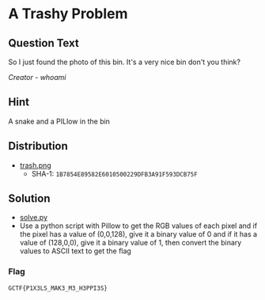 # A Trashy Problem

## Question Text
So I just found the photo of this bin. It's a very nice bin don't you think?

*Creator - whoami*

## Hint
A snake and a PILlow in the bin

## Distribution
* [trash.png](distrib/trash.png)
  * SHA-1: `1B7854E89582E6010500229DFB3A91F593DCB75F`

## Solution
* [solve.py](solution/solve.py)
* Use a python script with Pillow to get the RGB values of each pixel and if the pixel has a value of (0,0,128), give it a binary value of 0 and if it has a value
of (128,0,0), give it a binary value of 1, then convert the binary values to ASCII text to get the flag

### Flag
`GCTF{P1X3LS_MAK3_M3_H3PPI3S}`
